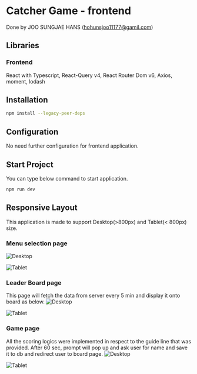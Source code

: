 # Catcher Game - frontend

Done by JOO SUNGJAE HANS (hohunsjoo11177@gamil.com)

## Libraries

### Frontend

React with Typescript, React-Query v4, React Router Dom v6, Axios, moment, lodash

## Installation

```bash
npm install --legacy-peer-deps
```

## Configuration

No need further configuration for frontend application.

## Start Project

You can type below command to start application.

```bash
npm run dev
```

## Responsive Layout

This application is made to support Desktop(>800px) and Tablet(< 800px) size.

### Menu selection page

![Desktop](https://github.com/hohuns/hohuns-Catcher_Game_JOOSungJae_SandboxVR/assets/47592940/4d6272ea-7ebe-4eec-9987-bc9f5a3c00c1)

![Tablet](https://github.com/hohuns/hohuns-Catcher_Game_JOOSungJae_SandboxVR/assets/47592940/659c27a8-5f04-4bbc-8af7-7604e656a88f)

### Leader Board page

This page will fetch the data from server every 5 min and display it onto board as below.
![Desktop](https://github.com/hohuns/hohuns-Catcher_Game_JOOSungJae_SandboxVR/assets/47592940/200cc083-fc14-479b-9d4b-90e19c57f935)

![Tablet](https://github.com/hohuns/hohuns-Catcher_Game_JOOSungJae_SandboxVR/assets/47592940/e3fa96b3-2eef-4590-bbe8-690129c771e1)

### Game page

All the scoring logics were implemented in respect to the guide line that was provided. After 60 sec, prompt will pop up and ask user for name and save it to db and redirect user to board page.
![Desktop](https://github.com/hohuns/hohuns-Catcher_Game_JOOSungJae_SandboxVR/assets/47592940/227bc680-c6fb-4df9-8400-b97e5199a510)

![Tablet](https://github.com/hohuns/hohuns-Catcher_Game_JOOSungJae_SandboxVR/assets/47592940/3a6ed344-ac23-4c20-8355-4d69e7e5ff7c)
